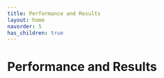 ```yaml
---
title: Performance and Results
layout: home
navorder: 5
has_children: true
---
```


# Performance and Results


#### 

